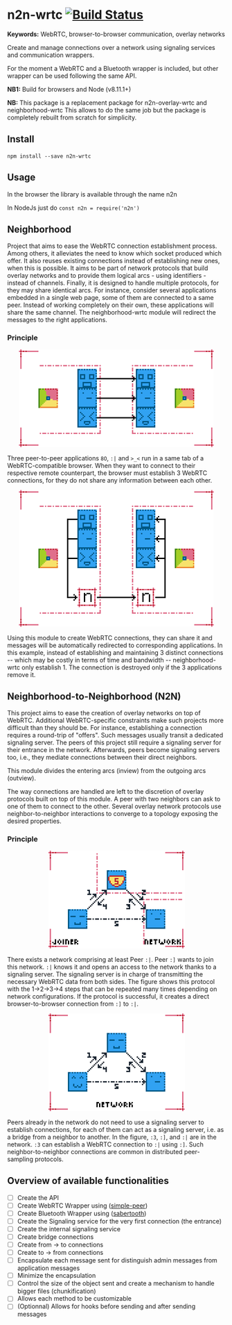 # n2n-wrtc [![Build Status](https://travis-ci.org/RAN3D/n2n-wrtc.svg?branch=master)](https://travis-ci.org/RAN3D/n2n-wrtc)

**Keywords:** WebRTC, browser-to-browser communication, overlay networks

Create and manage connections over a network using signaling services and communication wrappers.

For the moment a WebRTC and a Bluetooth wrapper is included, but other wrapper can be used following the same API.

**NB1:** Build for browsers and Node (v8.11.1+)

**NB:** This package is a replacement package for n2n-overlay-wrtc and neighborhood-wrtc
This allows to do the same job but the package is completely rebuilt from scratch for simplicity.

## Install

```
npm install --save n2n-wrtc
```

## Usage

In the browser the library is available through the name n2n

In NodeJs just do `const n2n = require('n2n')`

## Neighborhood

Project that aims to ease the WebRTC connection establishment process. Among others, it alleviates the need to know which socket produced which offer. It also reuses existing connections instead of establishing new ones, when this is possible. It aims to be part of network protocols that build overlay networks and to provide them logical arcs - using identifiers - instead of channels. Finally, it is designed to handle multiple protocols, for they may share identical arcs. For instance, consider several applications embedded in a single web page, some of them are connected to a same peer. Instead of working completely on their own, these applications will share the same channel. The neighborhood-wrtc module will redirect the messages to the right applications.

### Principle

<p style='text-align: center'>
<img src='./assets/img/notsharing.png#center' />
</p>

Three peer-to-peer applications ```8O```, ```:|``` and ```>_<``` run in a same
tab of a WebRTC-compatible browser. When they want to connect to their
respective remote counterpart, the browser must establish 3 WebRTC connections,
for they do not share any information between each other.

<p style='text-align: center'>
<img src='./assets/img/sharing.png#center' />
</p>


Using this module to create WebRTC connections, they can share it and messages
will be automatically redirected to corresponding applications. In this example,
instead of establishing and maintaining 3 distinct connections -- which may be
costly in terms of time and bandwidth -- neighborhood-wrtc only establish 1. The
connection is destroyed only if the 3 applications remove it.

## Neighborhood-to-Neighborhood (N2N)

This project aims to ease the creation of overlay networks on top of WebRTC. Additional WebRTC-specific constraints make such projects more difficult than they should be. For instance, establishing a connection requires a round-trip of "offers". Such messages usually transit a dedicated signaling server. The peers of this project still require a signaling server for their entrance in the network. Afterwards, peers become signaling servers too, i.e., they mediate connections between their direct neighbors.

This module divides the entering arcs (inview) from the outgoing arcs (outview).

The way connections are handled are left to the discretion of overlay protocols built on top of this module. A peer with two neighbors can ask to one of them to connect to the other. Several overlay network protocols use neighbor-to-neighbor interactions to converge to a topology exposing the desired properties.

### Principle

<p style='text-align: center'>
<img src='./assets/img/signal.png#center' />
</p>

There exists a network comprising at least Peer ```:|```. Peer ```:]``` wants to
join this network. ```:|``` knows it and opens an access to the network thanks
to a signaling server. The signaling server is in charge of transmitting the
necessary WebRTC data from both sides. The figure shows this protocol with the
1->2->3->4 steps that can be repeated many times depending on network
configurations. If the protocol is successful, it creates a direct
browser-to-browser connection from ```:]``` to ```:|```.

<p style='text-align: center'>
<img src='./assets/img/bridge.png#center' />
</p>

Peers already in the network do not need to use a signaling server to establish
connections, for each of them can act as a signaling server, i.e. as a bridge
from a neighbor to another. In the figure, `:3`, `:]`, and `:|` are
in the network. `:3` can establish a WebRTC connection to `:|` using
`:]`. Such neighbor-to-neighbor connections are common in distributed
peer-sampling protocols.

## Overview of available functionalities
- [ ] Create the API
- [ ] Create WebRTC Wrapper using ([simple-peer](https://github.com/feross/simple-peer))
- [ ] Create Bluetooth Wrapper using ([sabertooth](http://sabertooth-io.github.io/))
- [ ] Create the Signaling service for the very first connection (the entrance)
- [ ] Create the internal signaling service
- [ ] Create bridge connections
- [ ] Create from -> to connections
- [ ] Create to -> from connections
- [ ] Encapsulate each message sent for distinguish admin messages from application messages
- [ ] Minimize the encapsulation
- [ ] Control the size of the object sent and create a mechanism to handle bigger files (chunkification)
- [ ] Allows each method to be customizable
- [ ] (Optionnal) Allows for hooks before sending and after sending messages
